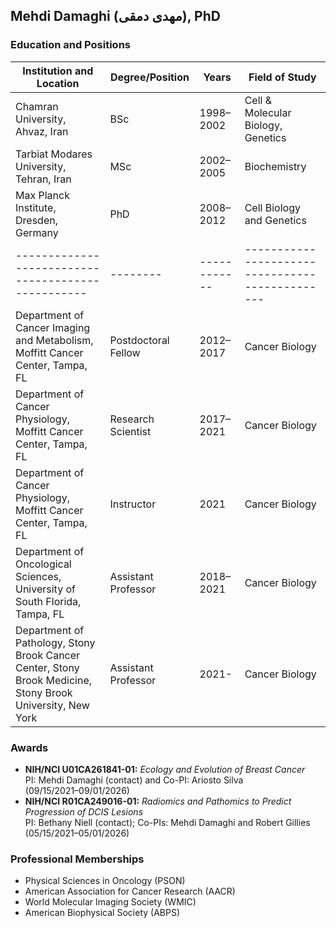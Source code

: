 ## **Mehdi Damaghi ‌(مهدی دمقی), PhD**

### Education and Positions

| Institution and Location                         | Degree/Position | Years      | Field of Study                                |
|--------------------------------------------------|--------|------------|-----------------------------------------------|
| Chamran University, Ahvaz, Iran                  | BSc    | 1998–2002  | Cell & Molecular Biology, Genetics            |
| Tarbiat Modares University, Tehran, Iran         | MSc    | 2002–2005  | Biochemistry                                  |
| Max Planck Institute, Dresden, Germany           | PhD    | 2008–2012  | Cell Biology and Genetics                     |
|--------------------------------------------------|--------|------------|-----------------------------------------------|
| Department of Cancer Imaging and Metabolism, Moffitt Cancer Center, Tampa, FL           | Postdoctoral Fellow    | 2012–2017  | Cancer Biology                    |
| Department of Cancer Physiology, Moffitt Cancer Center, Tampa, FL           | Research Scientist    | 2017–2021  | Cancer Biology                     |
| Department of Cancer Physiology, Moffitt Cancer Center, Tampa, FL           | Instructor    | 2021  | Cancer Biology                     |
| Department of Oncological Sciences, University of South Florida, Tampa, FL           | Assistant Professor    | 2018–2021  | Cancer Biology                     |
| Department of Pathology, Stony Brook Cancer Center, Stony Brook Medicine, Stony Brook University, New York          | Assistant Professor    | 2021-  | Cancer Biology                     |

### Awards

- **NIH/NCI U01CA261841-01:** *Ecology and Evolution of Breast Cancer*  
  PI: Mehdi Damaghi (contact) and Co-PI: Ariosto Silva  
  (09/15/2021–09/01/2026)
- **NIH/NCI R01CA249016-01:** *Radiomics and Pathomics to Predict Progression of DCIS Lesions*  
  PI: Bethany Niell (contact); Co-PIs: Mehdi Damaghi and Robert Gillies  
  (05/15/2021–05/01/2026)

### Professional Memberships

- Physical Sciences in Oncology (PSON)
- American Association for Cancer Research (AACR)
- World Molecular Imaging Society (WMIC)
- American Biophysical Society (ABPS)
